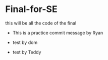 # Final-for-SE
this will be all the code of the final 


- This is a practice commit message by Ryan

- test by dom
- test by Teddy
